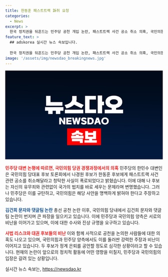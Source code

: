 ```yaml
---
title: 한동훈 패스트트랙 訴취 요청
categories:
  - News
excerpt: >
  한국 정치권을 뒤흔드는 민주당 공천 개입 논란, 패스트트랙 사건 공소 취소 의혹, 국민의힘 당권 레이스 과열 등의 논란과 의혹이 촉발되고 있다. 후보들 간 치명적 폭로와 의혹 제기, 그리고 공세와 비난으로 뒤덮인 상황 속에서 국민들의 이목이 집중되고 있는 가운데, 댓글팀 논란과 관련된 김건희 문자 사건과 당무개입 등의 의혹이 추가적으로 번지고 있으며, 이에 대한 각 정당의 입장과 대응이 예상되고 있다. 이러한 상황에서 정치권의 동향과 후보들 간의 팽팽한 선거 경쟁 변화 등이 예고되고 있다.
feature_text: >
  ## adskorea 실시간 뉴스 속보입니다.

  한국 정치권을 뒤흔드는 민주당 공천 개입 논란, 패스트트랙 사건 공소 취소 의혹, 국민의힘 당권 레이스 과열 등의 논란과 의혹이 촉발되고 있다. 후보들 간 치명적 폭로와 의혹 제기, 그리고 공세와 비난으로 뒤덮인 상황 속에서 국민들의 이목이 집중되고 있는 가운데, 댓글팀 논란과 관련된 김건희 문자 사건과 당무개입 등의 의혹이 추가적으로 번지고 있으며, 이에 대한 각 정당의 입장과 대응이 예상되고 있다. 이러한 상황에서 정치권의 동향과 후보들 간의 팽팽한 선거 경쟁 변화 등이 예고되고 있다.
image: '/assets/img/newsdao_breakingnews.jpg'
---
```


<p><img src="/assets/img/newsdao_breakingnews.jpg" alt="adskorea 속보" /></p>

<p><b><span style="color: #ee2323;">민주당 대변 논평에 따르면, 국민의힘 당권 경쟁과정에서의 의혹</span></b>
민주당의 한민수 대변인은 국민의힘 당대표 후보 토론회에서 나경원 후보가 한동훈 후보에게 패스트트랙 사건 관련 공소를 취소해달라고 청탁한 사실이 폭로되었다고 밝혔습니다. 이에 대해 나 후보는 자신의 유무죄와 관련없이 국가의 법치를 바로 세우는 문제라며 변명했습니다. 그러나 민주당은 이를 규탄하고, 국민의힘은 해당 사안을 명백하게 밝혀야 한다고 주장하고 있습니다.</p>

<p><b><span style="color: #1a5490;">김건희 문자와 댓글팀 논란</span></b>
총선 공천 논란 이후, 국민의힘 당내에서 김건희 문자와 댓글팀 논란이 번지며 큰 파장을 일으키고 있습니다. 이에 민주당과 국민의힘 양측은 서로의 비난을 이어가고 있으며, 이에 대한 수사와 진상 규명을 요구하고 있습니다.</p>

<p><b><span style="color: #ee2323;">사법 리스크와 대권 후보들의 비난</span></b>
이와 함께 사적으로 공천을 논의한 사람들에 대한 의혹도 나오고 있으며, 국민의힘과 민주당 양측에서도 이를 둘러싼 강력한 주장과 비난이 이어지고 있습니다. 두 후보가 정계 은퇴를 공언할 정도로 심각한 상황이라고 할 수 있습니다. 현재의 논란이 앞으로의 정치적 활동에 어떤 영향을 미칠지, 민주당과 국민의힘의 입장은 갈려 있는 상황입니다.</p>
실시간 뉴스 속보는, <a href="https://newsdao.kr" rel="dofollow">https://newsdao.kr</a>


